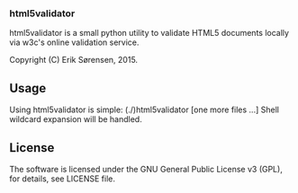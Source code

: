 ### html5validator

html5validator is a small python utility to validate HTML5 documents locally
via w3c's online validation service.

Copyright (C) Erik Sørensen, 2015.

## Usage

Using html5validator is simple: (./)html5validator [one more files ...]
Shell wildcard expansion will be handled.

## License

The software is licensed under the GNU General Public License v3 (GPL), for
details, see LICENSE file.


